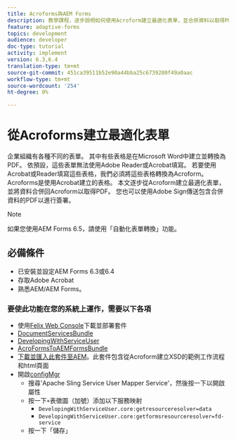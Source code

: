 ```yaml
---
title: Acroforms與AEM Forms
description: 教學課程，逐步說明如何使用Acroform建立最適化表單，並合併資料以取得PDF。 然後，您就可以使用Adobe Sign傳送包含合併資料的PDF以進行簽署。
feature: adaptive-forms
topics: development
audience: developer
doc-type: tutorial
activity: implement
version: 6.3,6.4
translation-type: tm+mt
source-git-commit: 451ca39511b52e90a44bba25c6739280f49a0aac
workflow-type: tm+mt
source-wordcount: '254'
ht-degree: 0%

---
```



# 從Acroforms建立最適化表單

企業組織有各種不同的表單。 其中有些表格是在Microsoft Word中建立並轉換為PDF。 依預設，這些表單無法使用Adobe Reader或Acrobat填寫。 若要使用Acrobat或Reader填寫這些表格，我們必須將這些表格轉換為Acroform。 Acroforms是使用Acrobat建立的表格。 本文逐步從Acroform建立最適化表單，並將資料合併回Acroform以取得PDF。 您也可以使用Adobe Sign傳送包含合併資料的PDF以進行簽署。

>[!NOTE]
>
>如果您使用AEM Forms 6.5，請使用「自動化表單轉換」功能。

## 必備條件

* 已安裝並設定AEM Forms 6.3或6.4
* 存取Adobe Acrobat
* 熟悉AEM/AEM Forms。

### 要使此功能在您的系統上運作，需要以下各項

* 使用[Felix Web Console](http://localhost:4502/system/console/bundles)下載並部署套件
* [DocumentServicesBundle](/help/forms/assets/common-osgi-bundles/AEMFormsDocumentServices.core-1.0-SNAPSHOT.jar)
* [DevelopingWithServiceUser](/help/forms/assets/common-osgi-bundles/DevelopingWithServiceUser.jar)
* [AcroFormsToAEMFormsBundle](https://forms.enablementadobe.com/content/DemoServerBundles/AcroFormToAEMForm.core-1.0-SNAPSHOT.jar)
* [下載並匯入此套件至AEM](assets/acro-form-aem-form.zip)。此套件包含從Acroform建立XSD的範例工作流程和html頁面
* 開啟[configMgr](http://localhost:4502/system/console/configMgr)
   * 搜尋&#39;Apache Sling Service User Mapper Service&#39;，然後按一下以開啟屬性
   * 按一下`+`表徵圖（加號）添加以下服務映射
      * `DevelopingWithServiceUser.core:getresourceresolver=data`
      * `DevelopingWithServiceUser.core:getformsresourceresolver=fd-service`
   * 按一下「儲存」
